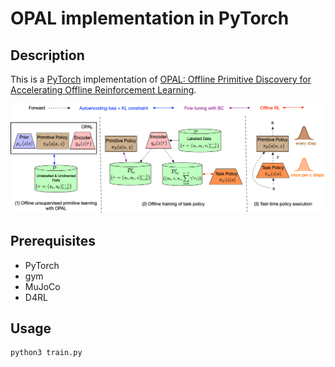 # OPAL implementation in PyTorch

## Description

This is a [PyTorch](http://pytorch.org) implementation of [OPAL: Offline Primitive Discovery for Accelerating Offline Reinforcement Learning](https://arxiv.org/abs/2010.13611).

![opal overview](figure/opal.png)

## Prerequisites

- PyTorch
- gym
- MuJoCo
- D4RL

## Usage

```bash
python3 train.py
```
